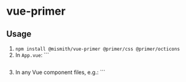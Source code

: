 # vue-primer

## Usage

1. `npm install @mismith/vue-primer @primer/css @primer/octicons`
2. In `App.vue`: ```
    <style lang="scss">
    @import '@primer/css/index.scss';
    @import '@primer/octicons/index.scss';
    </style>
    ```
3. In any Vue component files, e.g.: ```
    <script lang="ts">
        import { Button } from '@mismith/vue-primer'
        // or
        import Button from '@mismith/vue-primer/components/Button.vue'
    </script>
    ```

